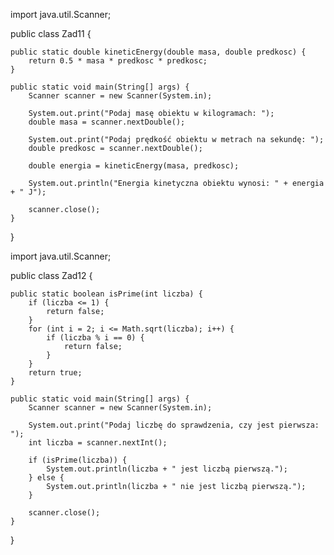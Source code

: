 import java.util.Scanner;

public class Zad11 {

    public static double kineticEnergy(double masa, double predkosc) {
        return 0.5 * masa * predkosc * predkosc;
    }

    public static void main(String[] args) {
        Scanner scanner = new Scanner(System.in);

        System.out.print("Podaj masę obiektu w kilogramach: ");
        double masa = scanner.nextDouble();

        System.out.print("Podaj prędkość obiektu w metrach na sekundę: ");
        double predkosc = scanner.nextDouble();

        double energia = kineticEnergy(masa, predkosc);

        System.out.println("Energia kinetyczna obiektu wynosi: " + energia + " J");

        scanner.close();
    }
}






import java.util.Scanner;

public class Zad12 {

    public static boolean isPrime(int liczba) {
        if (liczba <= 1) {
            return false;
        }
        for (int i = 2; i <= Math.sqrt(liczba); i++) {
            if (liczba % i == 0) {
                return false;
            }
        }
        return true;
    }

    public static void main(String[] args) {
        Scanner scanner = new Scanner(System.in);

        System.out.print("Podaj liczbę do sprawdzenia, czy jest pierwsza: ");
        int liczba = scanner.nextInt();

        if (isPrime(liczba)) {
            System.out.println(liczba + " jest liczbą pierwszą.");
        } else {
            System.out.println(liczba + " nie jest liczbą pierwszą.");
        }

        scanner.close();
    }
}
